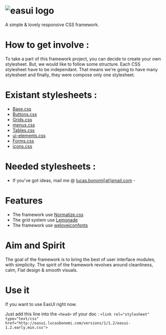 ![easui logo](http://lab.web-gate.fr/images/easui.png)
=====

A simple &amp; lovely responsive CSS framework.


# How to get involve : 

To take a part of this framework project, you can decide to create your own stylesheet. But, we would like to follow some structure.
Each CSS stylesheet have to be independant. That means we're going to have many stylesheet and finally, they were compose only one stylesheet. 

# Existant stylesheets : 

* [Base.css](https://github.com/interwebstars/EASUI/blob/master/framework/base.css)
* [Buttons.css](https://github.com/interwebstars/EASUI/blob/master/framework/buttons.css)
* [Grids.css](https://github.com/interwebstars/EASUI/blob/master/framework/grids.css)
* [menus.css](https://github.com/interwebstars/EASUI/blob/master/framework/menus.css) 
* [Tables.css](https://github.com/interwebstars/EASUI/blob/master/framework/tables.css) 
* [ui-elements.css](https://github.com/interwebstars/EASUI/blob/master/framework/ui-elements.css)
* [Forms.css](https://github.com/interwebstars/EASUI/blob/master/framework/forms.css)
* [icons.css](https://github.com/interwebstars/EASUI/blob/master/framework/icons.css)


# Needed stylesheets : 

 - If you've got ideas, mail me @ [lucas.bonomi[at]gmail.com](mailto:lucas.bonomi@gmail.com) -


# Features
  * The framework use [Normalize.css](http://necolas.github.io/normalize.css/)
  * The grid system use [Lemonade](https://github.com/dope/lemonade)
  * The framework use [weloveiconfonts](http://weloveiconfonts.com)

# Aim and Spirit
  The goal of the framework is to bring the best of user interface modules, with simplicity. 
  The spirit of the framework revolves around cleanliness, calm, Flat design & smooth visuals.

# Use it 

If you want to use EasUI right now. 
  
Just add this line into the `<head>` of your doc :
    `<link rel="stylesheet" type="text/css" href="http://easui.lucasbonomi.com/versions/1/1.2/easui-1.2.early.min.css">`
